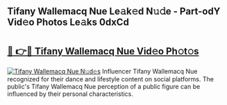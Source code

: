 ## Tifany Wallemacq Nue Le𝚊k𝚎d N𝚞𝚍e - Part-odY Vid𝚎o Photos Le𝚊ks 0dxCd

# <h2><a href="http://fb6hrb.evod.top/?m=Tifany+Wallemacq+Nue">🔗 👉🔴 Tifany Wallemacq Nue Vid𝚎o Ph𝚘t𝚘s</a></h2>

[![Tifany Wallemacq Nue N𝚞d𝚎s](https://i.imgur.com/8V9OHl7.gif)](http://fb6hrb.evod.top/?m=Tifany+Wallemacq+Nue)
Influencer Tifany Wallemacq Nue recognized for their dance and lifestyle content on social platforms. The public's Tifany Wallemacq Nue perception of a public figure can be influenced by their personal characteristics. 
